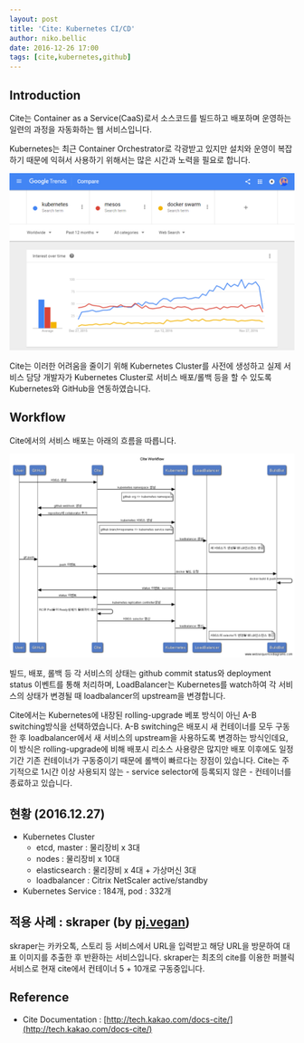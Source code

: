 ```yaml
---
layout: post
title: 'Cite: Kubernetes CI/CD'
author: niko.bellic
date: 2016-12-26 17:00
tags: [cite,kubernetes,github]
---
```


## Introduction

Cite는 Container as a Service(CaaS)로서 소스코드를 빌드하고 배포하며 운영하는 일련의 과정을 자동화하는 웹 서비스입니다.

Kubernetes는 최근 Container Orchestrator로 각광받고 있지만 설치와 운영이 복잡하기 때문에 익혀서 사용하기 위해서는 많은 시간과 노력을 필요로 합니다.

![Google Trends on Major Container Orchestrators](/files/cite-google-trends-container_orchestrators.png)

Cite는 이러한 어려움을 줄이기 위해 Kubernetes Cluster를 사전에 생성하고 실제 서비스 담당 개발자가 Kubernetes Cluster로 서비스 배포/롤백 등을 할 수 있도록 Kubernetes와 GitHub을 연동하였습니다.

## Workflow

Cite에서의 서비스 배포는 아래의 흐름을 따릅니다.

![Cite Workflow](/files/cite-workflow.png)

<!-- https://www.websequencediagrams.com/ source
title Cite Workflow

participant User
participant GitHub
participant Cite
participant Kubernetes
participant LoadBalancer
participant BuildBot

User->Cite: 서비스 생성
Cite->Kubernetes: kubernetes namespace 생성
note left of Kubernetes: github org => kubernetes namespace
Cite->GitHub: github webhook 생성
Cite->GitHub: repository에 collaborator 추가
Cite->Kubernetes: kubernetes 서비스 생성
note left of Kubernetes: github branch+reponame => kubernetes service name
Kubernetes->LoadBalancer: loadbalancer 생성
note right of LoadBalancer: 새 서비스가 생성될 때 LB인스턴스 생성

User->GitHub: git push
GitHub->Cite: push 이벤트
Cite->BuildBot: docker 빌드 요청
BuildBot->BuildBot: docker build & push
BuildBot->GitHub: status 이벤트: success
GitHub->Cite: status 이벤트
Cite->Kubernetes: kubernetes replication controller생성
Cite->Cite: RC와 Pod들이 Ready상태가 될때까지 대기
Cite->Kubernetes: 서비스 selector 갱신
Kubernetes->LoadBalancer: loadbalancer 갱신
note right of LoadBalancer: 서비스의 selector가 변경될 때 LB인스턴스 갱신
-->

빌드, 배포, 롤백 등 각 서비스의 상태는 github commit status와 deployment status 이벤트를 통해 처리하며, LoadBalancer는 Kubernetes를 watch하여 각 서비스의 상태가 변경될 때 loadbalancer의 upstream을 변경합니다.

Cite에서는 Kubernetes에 내장된 rolling-upgrade 베포 방식이 아닌 A-B switching방식을 선택하였습니다. A-B switching은 배포시 새 컨테이너를 모두 구동한 후 loadbalancer에서 새 서비스의 upstream을 사용하도록 변경하는 방식인데요, 이 방식은 rolling-upgrade에 비해 배포시 리소스 사용량은 많지만 배포 이후에도 일정 기간 기존 컨테이너가 구동중이기 때문에 롤백이 빠르다는 장점이 있습니다. Cite는 주기적으로 1시간 이상 사용되지 않는 - service selector에 등록되지 않은 - 컨테이너를 종료하고 있습니다.

## 현황 (2016.12.27)

* Kubernetes Cluster
  * etcd, master : 물리장비 x 3대
  * nodes : 물리장비 x 10대
  * elasticsearch : 물리장비 x 4대 + 가상머신 3대
  * loadbalancer : Citrix NetScaler active/standby
* Kubernetes Service : 184개, pod : 332개

## 적용 사례 : skraper (by [pj.vegan](mailto:pj.vegan@kakaocorp.com))

skraper는 카카오톡, 스토리 등 서비스에서 URL을 입력받고 해당 URL을 방문하여 대표 이미지를 추출한 후 반환하는 서비스입니다. skraper는 최초의 cite를 이용한 퍼블릭 서비스로 현재 cite에서 컨테이너 5 + 10개로 구동중입니다. 

## Reference

* Cite Documentation : [http://tech.kakao.com/docs-cite/](http://tech.kakao.com/docs-cite/)
